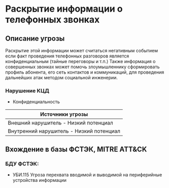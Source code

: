 # Раскрытие информации о телефонных звонках

## Описание угрозы
Раскрытие этой информации может считаться негативным событием если факт проведения телефонных разговоров является конфиденциальным (тайные переговоры и т.п.)
Также информация о совершенных звонках может помочь злоумышленнику сформировать профиль абонента, его сеть контактов и коммуникаций, для проведения дальнейших атак методом социальной инженерии.

### Нарушение КЦД
+ Конфиденциальность

|Источники угрозы|
|-|
|Внешний нарушитель - Низкий потенциал|
|Внутренний нарушитель - Низкий потенциал|

## Вхождение в базы ФСТЭК, MITRE ATT&CK
### БДУ ФСТЭК:
+ УБИ.115 Угроза перехвата вводимой и выводимой на периферийные устройства информации